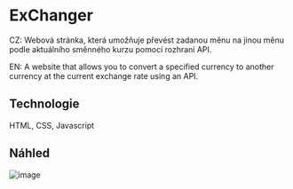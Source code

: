 # ExChanger

CZ:
Webová stránka, která umožňuje převést zadanou měnu na jinou měnu podle aktuálního směnného kurzu pomocí rozhraní API.

EN:
A website that allows you to convert a specified currency to another currency at the current exchange rate using an API.

## Technologie

HTML, CSS, Javascript 

## Náhled
![image](https://user-images.githubusercontent.com/59512637/149562211-585f9880-63d3-47e1-b87f-1aae329d407a.png)
